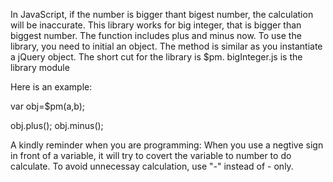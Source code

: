 In JavaScript, if the number is bigger thant bigest number, the calculation will be inaccurate. This library works for big integer, that is bigger than biggest number. The function includes plus and minus now. 
To use the library, you need to initial an object. The method is similar as you instantiate a jQuery object. The short cut for the library is $pm. bigInteger.js is the library module

Here is an example:

var obj=$pm(a,b);

obj.plus();
obj.minus();

A kindly reminder when you are programming: When you use a negtive sign in front of a variable, it will try to covert the variable to number to do calculate. To avoid unnecessay calculation, use "-" instead of - only.
